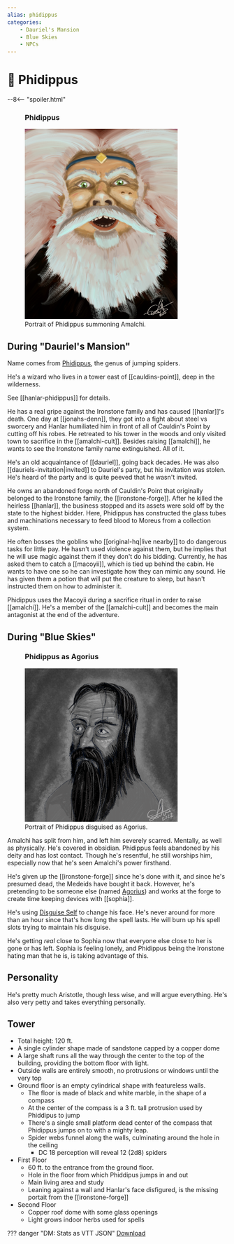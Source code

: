 ```yaml
---
alias: phidippus
categories:
    - Dauriel's Mansion
    - Blue Skies
    - NPCs
---
```

# 🔐 Phidippus

--8<-- "spoiler.html"

<figure class="infobox right">
  <h3>Phidippus</h3>
  <a href="/assets/images/phidippus-full.png">
    <img src="/assets/images/phidippus-tiny.png" />
  </a>
  <figcaption>
    Portrait of Phidippus summoning Amalchi.
  </figcaption>
</figure>

## During "Dauriel's Mansion"

Name comes from [Phidippus](https://en.wikipedia.org/wiki/Phidippus), the genus of jumping spiders.

He's a wizard who lives in a tower east of [[cauldins-point]], deep in the wilderness.

See [[hanlar-phidippus]] for details.

He has a real gripe against the Ironstone family and has caused [[hanlar]]'s death. One day at [[jonahs-denn]], they got into a fight about steel vs sworcery and Hanlar humiliated him in front of all of Cauldin's Point by cutting off his robes. He retreated to his tower in the woods and only visited town to sacrifice in the [[amalchi-cult]]. Besides raising [[amalchi]], he wants to see the Ironstone family name extinguished. All of it.

He's an old acquaintance of [[dauriel]], going back decades. He was also [[dauriels-invitation|invited]] to Dauriel's party, but his invitation was stolen. He's heard of the party and is quite peeved that he wasn't invited.

He owns an abandoned forge north of Cauldin's Point that originally belonged to the Ironstone family, the [[ironstone-forge]]. After he killed the heirless [[hanlar]], the business stopped and its assets were sold off by the state to the highest bidder. Here, Phidippus has constructed the glass tubes and machinations necessary to feed blood to Moreus from a collection system.

He often bosses the goblins who [[original-hq|live nearby]] to do dangerous tasks for little pay. He hasn't used violence against them, but he implies that he will use magic against them if they don't do his bidding. Currently, he has asked them to catch a [[macoyii]], which is tied up behind the cabin. He wants to have one so he can investigate how they can mimic any sound. He has given them a potion that will put the creature to sleep, but hasn't instructed them on how to administer it.

Phidippus uses the Macoyii during a sacrifice ritual in order to raise [[amalchi]]. He's a member of the [[amalchi-cult]] and becomes the main antagonist at the end of the adventure.

## During "Blue Skies"

<figure class="infobox right">
  <h3>Phidippus as Agorius</h3>
  <a href="/assets/images/agorius-full.png">
    <img src="/assets/images/agorius-tiny.png" />
  </a>
  <figcaption>
    Portrait of Phidippus disguised as Agorius.
  </figcaption>
</figure>

Amalchi has split from him, and left him severely scarred. Mentally, as well as physically. He's covered in obsidian. Phidippus feels abandoned by his deity and has lost contact. Though he's resentful, he still worships him, especially now that he's seen Amalchi's power firsthand.

He's given up the [[ironstone-forge]] since he's done with it, and since he's presumed dead, the Medeids have bought it back. However, he's pretending to be someone else (named [Agorius](https://en.wikipedia.org/wiki/Agorius)) and works at the forge to create time keeping devices with [[sophia]].

He's using [Disguise Self](https://roll20.net/compendium/dnd5e/Disguise%20Self) to change his face. He's never around for more than an hour since that's how long the spell lasts. He will burn up his spell slots trying to maintain his disguise.

He's getting *real* close to Sophia now that everyone else close to her is gone or has left. Sophia is feeling lonely, and Phidippus being the Ironstone hating man that he is, is taking advantage of this.

## Personality

He's pretty much Aristotle, though less wise, and will argue everything. He's also very petty and takes everything personally.

## Tower

- Total height: 120 ft.
- A single cylinder shape made of sandstone capped by a copper dome
- A large shaft runs all the way through the center to the top of the building, providing the bottom floor with light.
- Outside walls are entirely smooth, no protrusions or windows until the very top
- Ground floor is an empty cylindrical shape with featureless walls.
  - The floor is made of black and white marble, in the shape of a compass
  - At the center of the compass is a 3 ft. tall protrusion used by Phiddipus to jump
  - There's a single small platform dead center of the compass that Phidippus jumps on to with a mighty leap.
  - Spider webs funnel along the walls, culminating around the hole in the ceiling
    - DC 18 perception will reveal 12 (2d8) spiders
- First Floor
  - 60 ft. to the entrance from the ground floor.
  - Hole in the floor from which Phiddipus jumps in and out
  - Main living area and study
  - Leaning against a wall and Hanlar's face disfigured, is the missing portait from the [[ironstone-forge]]
- Second Floor
  - Copper roof dome with some glass openings
  - Light grows indoor herbs used for spells

??? danger "DM: Stats as VTT JSON"
    [Download](/assets/json/phidippus.json)
